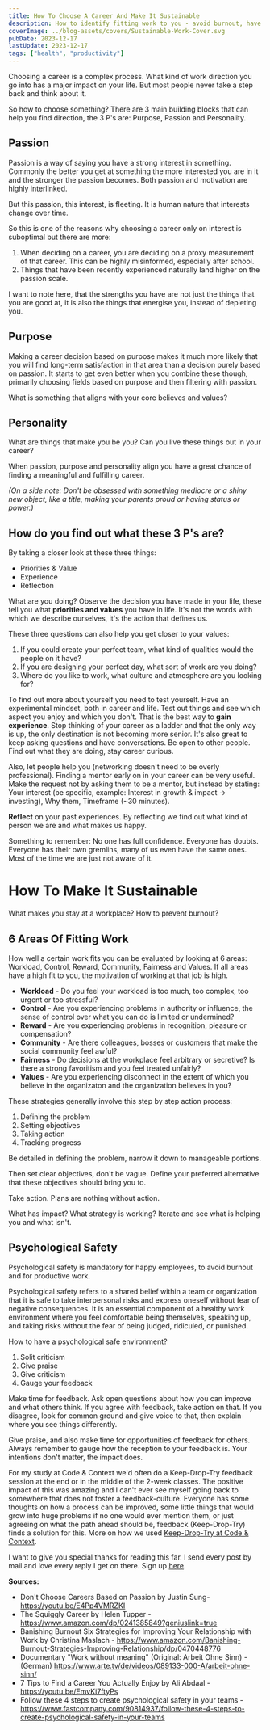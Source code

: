 ```yaml
---
title: How To Choose A Career And Make It Sustainable
description: How to identify fitting work to you - avoid burnout, have meaning and enjoy work.
coverImage: ../blog-assets/covers/Sustainable-Work-Cover.svg
pubDate: 2023-12-17
lastUpdate: 2023-12-17
tags: ["health", "productivity"]
---
```

Choosing a career is a complex process. What kind of work direction you go into has a major impact on your life. But most people never take a step back and think about it.

So how to choose something? There are 3 main building blocks that can help you find direction, the 3 P's are: Purpose, Passion and Personality.

## Passion

Passion is a way of saying you have a strong interest in something. Commonly the better you get at something the more interested you are in it and the stronger the passion becomes.
Both passion and motivation are highly interlinked.

But this passion, this interest, is fleeting. It is human nature that interests change over time.

So this is one of the reasons why choosing a career only on interest is suboptimal but there are more:
1. When deciding on a career, you are deciding on a proxy measurement of that career. This can be highly misinformed, especially after school.
2. Things that have been recently experienced naturally land higher on the passion scale.

I want to note here, that the strengths you have are not just the things that you are good at, it is also the things that energise you, instead of depleting you.

## Purpose

Making a career decision based on purpose makes it much more likely that you will find long-term satisfaction in that area than a decision purely based on passion. It starts to get even better when you combine these though, primarily choosing fields based on purpose and then filtering with passion.

What is something that aligns with your core believes and values?

## Personality

What are things that make you be you? Can you live these things out in your career?

When passion, purpose and personality align you have a great chance of finding a meaningful and fulfilling career.

*(On a side note: Don't be obsessed with something mediocre or a shiny new object, like a title, making your parents proud or having status or power.)*


## How do you find out what these 3 P's are?

By taking a closer look at these three things:
- Priorities & Value
- Experience
- Reflection

What are you doing? Observe the decision you have made in your life, these tell you what **priorities and values** you have in life. It's not the words with which we describe ourselves, it's the action that defines us.

These three questions can also help you get closer to your values:
1. If you could create your perfect team, what kind of qualities would the people on it have?
2. If you are designing your perfect day, what sort of work are you doing?
3. Where do you like to work, what culture and atmosphere are you looking for?

To find out more about yourself you need to test yourself. Have an experimental mindset, both in career and life. Test out things and see which aspect you enjoy and which you don't. That is the best way to **gain experience**.
Stop thinking of your career as a ladder and that the only way is up, the only destination is not becoming more senior.
It's also great to keep asking questions and have conversations. Be open to other people. Find out what they are doing, stay career curious.

Also, let people help you (networking doesn't need to be overly professional). Finding a mentor early on in your career can be very useful. Make the request not by asking them to be a mentor, but instead by stating: Your interest (be specific, example: Interest in growth & impact -> investing), Why them, Timeframe (~30 minutes).


**Reflect** on your past experiences. By reflecting we find out what kind of person we are and what makes us happy.

Something to remember: No one has full confidence. Everyone has doubts. Everyone has their own gremlins, many of us even have the same ones. Most of the time we are just not aware of it.



# How To Make It Sustainable
What makes you stay at a workplace? How to prevent burnout?

## 6 Areas Of Fitting Work
How well a certain work fits you can be evaluated by looking at 6 areas: Workload, Control, Reward, Community, Fairness and Values. If all areas have a high fit to you, the motivation of working at that job is high.

- **Workload** - Do you feel your workload is too much, too complex, too urgent or too stressful?
- **Control** - Are you experiencing problems in authority or influence, the sense of control over what you can do is limited or undermined?
- **Reward** - Are you experiencing problems in recognition, pleasure or compensation?
- **Community** - Are there colleagues, bosses or customers that make the social community feel awful?
- **Fairness** - Do decisions at the workplace feel arbitrary or secretive? Is there a strong favoritism and you feel treated unfairly?
- **Values** - Are you experiencing disconnect in the extent of which you believe in the organizaton and the organization believes in you?


These strategies generally involve this step by step action process:

1. Defining the problem
2. Setting objectives
3. Taking action
4. Tracking progress

Be detailed in defining the problem, narrow it down to manageable portions.

Then set clear objectives, don't be vague. Define your preferred alternative that these objectives should bring you to.

Take action. Plans are nothing without action.

What has impact? What strategy is working? Iterate and see what is helping you and what isn't.

## Psychological Safety

Psychological safety is mandatory for happy employees, to avoid burnout and for productive work.

Psychological safety refers to a shared belief within a team or organization that it is safe to take interpersonal risks and express oneself without fear of negative consequences. It is an essential component of a healthy work environment where you feel comfortable being themselves, speaking up, and taking risks without the fear of being judged, ridiculed, or punished.

How to have a psychological safe environment?

1. Solit criticism
2. Give praise
3. Give criticism
4. Gauge your feedback

Make time for feedback. Ask open questions about how you can improve and what others think. If you agree with feedback, take action on that. If you disagree, look for common ground and give voice to that, then explain where you see things differently.

Give praise, and also make time for opportunities of feedback for others. Always remember to gauge how the reception to your feedback is. Your intentions don't matter, the impact does.

For my study at Code & Context we'd often do a Keep-Drop-Try feedback session at the end or in the middle of the 2-week classes. The positive impact of this was amazing and I can't ever see myself going back to somewhere that does not foster a feedback-culture.
Everyone has some thoughts on how a process can be improved, some little things that would grow into huge problems if no one would ever mention them, or just agreeing on what the path ahead should be, feedback (Keep-Drop-Try) finds a solution for this. More on how we used [Keep-Drop-Try at Code & Context](/blog/what-is-coco).

I want to give you special thanks for reading this far. I send every post by mail and love every reply I get on there. Sign up [here](/follow).

**Sources:**

- Don't Choose Careers Based on Passion by Justin Sung- https://youtu.be/E4Pp4VMRZKI
- The Squiggly Career by Helen Tupper - https://www.amazon.com/dp/0241385849?geniuslink=true
- Banishing Burnout Six Strategies for Improving Your Relationship with Work by Christina Maslach - https://www.amazon.com/Banishing-Burnout-Strategies-Improving-Relationship/dp/0470448776
- Documentary "Work without meaning" (Original: Arbeit Ohne Sinn) - (German) https://www.arte.tv/de/videos/089133-000-A/arbeit-ohne-sinn/
- 7 Tips to Find a Career You Actually Enjoy by Ali Abdaal - https://youtu.be/EmvKi7ftyPs
- Follow these 4 steps to create psychological safety in your teams - https://www.fastcompany.com/90814937/follow-these-4-steps-to-create-psychological-safety-in-your-teams

